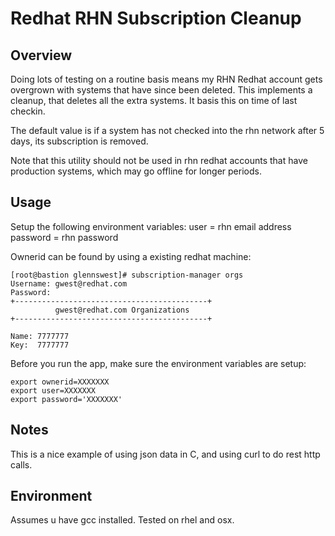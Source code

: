 # Redhat RHN Subscription Cleanup
## Overview
Doing lots of testing on a routine basis means my RHN Redhat account gets 
overgrown with systems that have since been deleted. This implements
a cleanup, that deletes all the extra systems. It basis this on time of last
checkin. 

The default value is if a system has not checked into the rhn network
after 5 days, its subscription is removed.

Note that this utility should not be used in rhn redhat accounts that have
production systems, which may go offline for longer periods.

## Usage
Setup the following environment variables:
user = rhn email address 
password = rhn password

Ownerid can be found by using a existing redhat machine:

```
[root@bastion glennswest]# subscription-manager orgs
Username: gwest@redhat.com
Password: 
+-------------------------------------------+
          gwest@redhat.com Organizations
+-------------------------------------------+

Name: 7777777
Key:  7777777
```


Before you run the app, make sure the environment variables are setup:

```
export ownerid=XXXXXXX
export user=XXXXXXX
export password='XXXXXXX'
```

## Notes
This is a nice example of using json data in C, and using curl to do 
rest http calls.

## Environment
Assumes u have gcc installed. Tested on rhel and osx.
